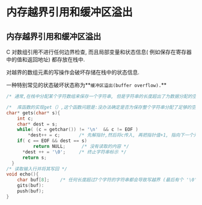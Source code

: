# 内存越界引用和缓冲区溢出

## 内存越界引用和缓冲区溢出

C 对数组引用不进行任何边界检查, 而且局部变量和状态信息\( 例如保存在寄存器中的值和返回地址\) 都存放在栈中.

对越界的数组元素的写操作会破坏存储在栈中的状态信息.

一种特别常见的状态破坏状态称为**`缓冲区溢出(buffer overflow).`**

```c
/* 通常,在栈中分配某个字符数组来保存一个字符串, 但是字符串的长度超出了为数据分配的空间 ;下面是个事例*/

/*  库函数的实现get（）,这个函数问题是:没办法确定是否为保存整个字符串分配了足够的空间 */
char* gets(char* s){
    int c;
    char* dest = s;
    while( (c = getchar()) != '\n'  && c != EOF )
        *dest++ = c;       /* 先解指针,然后将c传入, 再把指针值+1, 指向下一个元素 */
    if( c == EOF && dest == s)
          return NULL;      /* 没有读取的内容 */
      *dest ++ = '\0';     /* 终止字符串标示 */
      return s;
  }
/* 读取输入行并将其写回 */
void echo(){
    char buf[8];    /* 任何长度超过7个字符的字符串都会导致写越界 (最后有个 '\0' )*/ 
    gits(buf):
    push(buf);
}
```























